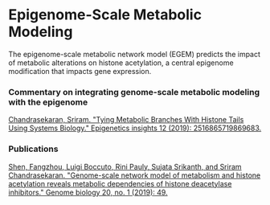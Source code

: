 # Epigenome-Scale Metabolic Modeling
The epigenome-scale metabolic network model (EGEM) predicts the impact of metabolic alterations on histone acetylation, a central epigenome modification that impacts gene expression. 

### Commentary on integrating genome-scale metabolic modeling with the epigenome
[Chandrasekaran, Sriram. "Tying Metabolic Branches With Histone Tails Using Systems Biology." Epigenetics insights 12 (2019): 2516865719869683.](https://journals.sagepub.com/doi/full/10.1177/2516865719869683)

### Publications
[Shen, Fangzhou, Luigi Boccuto, Rini Pauly, Sujata Srikanth, and Sriram Chandrasekaran. "Genome-scale network model of metabolism and histone acetylation reveals metabolic dependencies of histone deacetylase inhibitors." Genome biology 20, no. 1 (2019): 49.](https://genomebiology.biomedcentral.com/articles/10.1186/s13059-019-1661-z)
